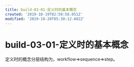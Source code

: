 ```yaml
---
title: build-03-01-定义时的基本概念
created: '2019-10-19T02:50:58.051Z'
modified: '2019-10-20T05:30:12.602Z'
---
```


# build-03-01-定义时的基本概念


定义时的概念分层结构为，workflow=>sequence=>step。

